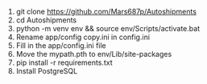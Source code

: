1. git clone https://github.com/Mars687p/Autoshipments
2. cd Autoshipments
3. python -m venv env && source env/Scripts/activate.bat
4. Rename app/config copy.ini in config.ini
5. Fill in the app/config.ini file
6. Move the mypath.pth to env/Lib/site-packages
7. pip install -r requirements.txt
8. Install PostgreSQL